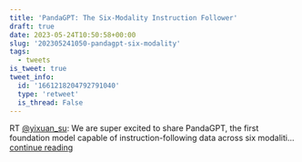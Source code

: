 ```yaml
---
title: 'PandaGPT: The Six-Modality Instruction Follower'
draft: true
date: 2023-05-24T10:50:58+00:00
slug: '202305241050-pandagpt-six-modality'
tags:
  - tweets
is_tweet: true
tweet_info:
  id: '1661218204792791040'
  type: 'retweet'
  is_thread: False
---
```




RT [@yixuan_su](https://x.com/yixuan_su): We are super excited to share PandaGPT, the first foundation model capable of instruction-following data across six modaliti… [continue reading](https://x.com/sytelus/status/1661218204792791040)
